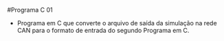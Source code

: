 #Programa C 01


* Programa em C que converte o arquivo de saída da simulação na rede CAN para o formato de entrada do segundo Programa em C.
